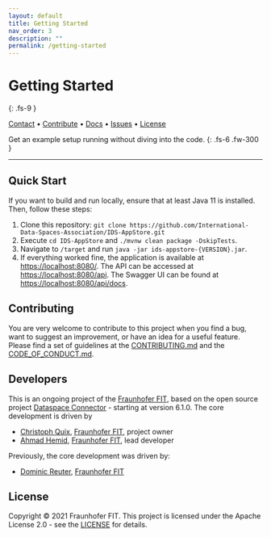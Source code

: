 ```yaml
---
layout: default
title: Getting Started
nav_order: 3
description: ""
permalink: /getting-started
---
```


# Getting Started
{: .fs-9 }

<p>
  <a href="mailto:info@dataspace-connector.de">Contact</a> •
  <a href="#contributing">Contribute</a> •
  <a href="https://international-data-spaces-association.github.io/IDS-AppStore/">Docs</a> •
  <a href="https://github.com/International-Data-Spaces-Association/IDS-AppStore/issues">Issues</a> •
  <a href="#license">License</a>
</p>

Get an example setup running without diving into the code.
{: .fs-6 .fw-300 }

---

## Quick Start

If you want to build and run locally, ensure that at least Java 11 is installed. Then, follow these steps:

1.  Clone this repository: `git clone https://github.com/International-Data-Spaces-Association/IDS-AppStore.git`
2.  Execute `cd IDS-AppStore` and `./mvnw clean package -DskipTests`.
3.  Navigate to `/target` and run `java -jar ids-appstore-{VERSION}.jar`.
4.  If everything worked fine, the application is available at <https://localhost:8080/>. The API can
    be accessed at <https://localhost:8080/api>. The Swagger UI can be found at <https://localhost:8080/api/docs>.

## Contributing

You are very welcome to contribute to this project when you find a bug, want to suggest an
improvement, or have an idea for a useful feature. Please find a set of guidelines at the
[CONTRIBUTING.md](CONTRIBUTING.md) and the [CODE_OF_CONDUCT.md](CODE_OF_CONDUCT.md).

## Developers

This is an ongoing project of the [Fraunhofer FIT](https://www.fit.fraunhofer.de/en.html), based on
the open source project [Dataspace Connector](https://github.com/International-Data-Spaces-Association/DataspaceConnector) - starting at version 6.1.0.
The core development is driven by
* [Christoph Quix](https://www.fit.fraunhofer.de/de/geschaeftsfelder/data-science-und-kuenstliche-intelligenz/datenmanagement.html), [Fraunhofer FIT](https://www.fit.fraunhofer.de/en.html), project owner
* [Ahmad Hemid](mailto:ahmad.hemid@fit.fraunhofer.de), [Fraunhofer FIT](https://www.fit.fraunhofer.de/en.html), lead developer

Previously, the core development was driven by:
* [Dominic Reuter](https://github.com/DominicReuter-FIT), [Fraunhofer FIT](https://www.fit.fraunhofer.de/en.html)

## License
Copyright © 2021 Fraunhofer FIT. This project is licensed under the Apache License 2.0 - see the
[LICENSE](LICENSE) for details.
